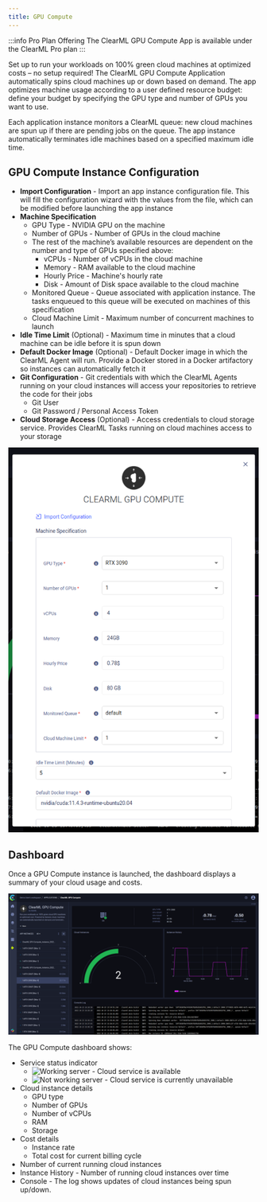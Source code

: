 ```yaml
---
title: GPU Compute
---
```


:::info Pro Plan Offering
The ClearML GPU Compute App is available under the ClearML Pro plan
::: 

Set up to run your workloads on 100% green cloud machines at optimized costs – no setup required! The ClearML GPU Compute 
Application automatically spins cloud machines up or down based on demand. The app optimizes machine usage according to 
a user defined resource budget: define your budget by specifying the GPU type and number of GPUs you want to use.

Each application instance monitors a ClearML queue: new cloud machines are spun up if there are pending jobs on the 
queue. The app instance automatically terminates idle machines based on a specified maximum idle time.

## GPU Compute Instance Configuration
* **Import Configuration** - Import an app instance configuration file. This will fill the configuration wizard with the 
  values from the file, which can be modified before launching the app instance
* **Machine Specification** 
    * GPU Type - NVIDIA GPU on the machine
    * Number of GPUs - Number of GPUs in the cloud machine
    * The rest of the machine’s available resources are dependent on the number and type of GPUs specified above:  
      * vCPUs - Number of vCPUs in the cloud machine
      * Memory - RAM available to the cloud machine
      * Hourly Price - Machine's hourly rate   
      * Disk - Amount of Disk space available to the cloud machine
    * Monitored Queue - Queue associated with application instance. The tasks enqueued to this queue will be executed on 
      machines of this specification
    * Cloud Machine Limit - Maximum number of concurrent machines to launch
* **Idle Time Limit** (Optional) - Maximum time in minutes that a cloud machine can be idle before it is spun down
* **Default Docker Image** (Optional) - Default Docker image in which the ClearML Agent will run. Provide a Docker stored 
  in a Docker artifactory so instances can automatically fetch it
* **Git Configuration** - Git credentials with which the ClearML Agents running on your cloud instances will access your repositories to retrieve the code for their jobs
    * Git User
    * Git Password / Personal Access Token
* **Cloud Storage Access** (Optional) - Access credentials to cloud storage service. Provides ClearML Tasks running on cloud 
  machines access to your storage

![GPU Compute wizard](../img/apps_gpu_compute_wizard.png)

## Dashboard

Once a GPU Compute instance is launched, the dashboard displays a summary of your cloud usage and costs.

![GPU Compute dashboard](../img/apps_gpu_compute_dashboard.png)

The GPU Compute dashboard shows:
* Service status indicator
  * <img src="/docs/latest/icons/ico-server-ok.svg" alt="Working server" className="icon size-md space-sm" /> - Cloud service is available
  * <img src="/docs/latest/icons/ico-server-alert.svg" alt="Not working server" className="icon size-md space-sm" /> - Cloud service is currently unavailable
* Cloud instance details 
  * GPU type
  * Number of GPUs
  * Number of vCPUs
  * RAM 
  * Storage
* Cost details 
  * Instance rate 
  * Total cost for current billing cycle
* Number of current running cloud instances 
* Instance History - Number of running cloud instances over time  
* Console - The log shows updates of cloud instances being spun up/down. 
